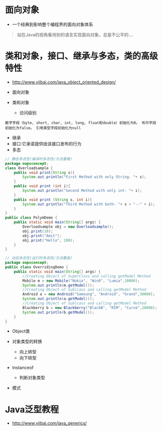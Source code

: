 # 面向对象

- 一个经典到影响整个编程界的面向对象体系

> 站在Java的视角看待别的语言实现面向对象，总是不公平的....

# 类和对象，接口、继承与多态，类的高级特性

- <http://www.yiibai.com/java_object_oriented_design/>
- 面向对象
- 类和对象

  - 访问级别

```shell
数字字段（byte, short, char, int, long, float和double）初始化为0。 布尔字段初始化为false。 引用类型字段初始化为null
```

- 继承
- 接口:它承诺提供由该接口发布的行为
- 多态

```java
// 静态多态性(编译时多态性/方法重载)
package oopsconcept;  
class Overloadsample {  
    public void print(String s){  
        System.out.println("First Method with only String- "+ s);  
    }  
    public void print (int i){  
        System.out.println("Second Method with only int- "+ i);  
    }  
    public void print (String s, int i){  
        System.out.println("Third Method with both- "+ s + "--" + i);  
    }  
}  
public class PolymDemo {  
    public static void main(String[] args) {  
        Overloadsample obj = new Overloadsample();  
        obj.print(10);  
        obj.print("Amit");  
        obj.print("Hello", 100);  
    }  
}

// 动态多态性(运行时多态性/方法覆盖)
package oopsconcept;  
public class OverridingDemo {  
    public static void main(String[] args) {  
        //Creating Object of SuperClass and calling getModel Method  
        Mobile m = new Mobile("Nokia", "Win8", "Lumia",10000);  
        System.out.println(m.getModel());  
        //Creating Object of Sublcass and calling getModel Method  
        Android a = new Android("Samsung", "Android", "Grand",30000);  
        System.out.println(a.getModel());  
        //Creating Object of Sublcass and calling getModel Method  
        Blackberry b = new Blackberry("BlackB", "RIM", "Curve",20000);  
        System.out.println(b.getModel());  
    }  
}
```

- Object类
- 对象类型的转换

  - 向上转型
  - 向下转型

- Instanceof

  - 判断对象类型

- 模式

# Java泛型教程

- <http://www.yiibai.com/java_generics/>
